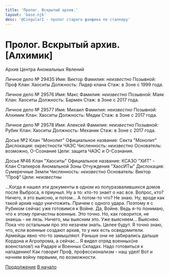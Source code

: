 ```yaml
---
title: 'Пролог. Вскрытый архив.'
layout: 'base.njk'
desc: '@CingularI - пролог старого фанфика по сталкеру'
---
```



# Пролог. Вскрытый архив. [Алхимик] 

Архив Центра Аномальных Явлений

Личное дело № 29435
Имя: Виктор
Фамилия: *неизвестно*
Позывной: Проф
Клан: Хаоситы
Должность: Лидер клана
Стаж: в Зоне с 1999 года.

Личное дело № 29576
Имя: Макс
Фамилия: *неизвестно*
Позывной: Маяк
Клан: Хаоситы
Должность: Бармен
Стаж: в Зоне с 2017 года.

Личное дело № 29577
Имя: Михаил
Фамилия: *неизвестно*
Позывной: Алхимик
Клан: Хаоситы
Должность: Медик
Стаж: в Зоне с 2017 года.

Личное дело № 29578
Имя: Алексей
Фамилия: *неизвестно*
Позывной: Рубик
Клан: Хаоситы
Должность: Механик
Стаж: в Зоне с 2017 года.

Досье №2
Клан "Монолит"
Официальное название: Секта "Монолит"
Дислокация: окрестности ЧАЭС
Численность: *неизвестно*
Основатель: возможно, О-Сознание
Цели: защита ЧАЭС и О-Сознания.

Досье №46
Клан "Хаоситы"
Официальное название: КСАЗО "ХИТ" - Клан Сталкеров Аномальной Зоны Отчуждения "ХаосИТы"
Дислокация: Сумеречные Земли
Численность: *неизвестно*
Основатель: Виктор "Проф"
Цели: *неизвестны*

...Когда я нашел эти документы в одном из полуразвалившихся домов после Выброса, я приуныл. Ну а то: кто-то знает о нас все. Вопрос, кто? Ничего, я это выясню, и потом... А потом-то что? Не знаю. Ну, вроде как такой архив надо уничтожить. Причем с одного удара. Поэтому я с Рубиком сейчас уже готовимся к Войне. Да, Войне. Ведь я-то понимаю, что к этому причастны военные. Это точно. Но, как говорится, не знаешь - не лезь. Ничего, мы выясним это. Уже выясняем... Выясняю. Пока что остальным про это незачем знать. Целее будут. Я точно знаю, что, если военные создают архив, то у них есть осведомители. Армейцы явно что-то замышляют. Раньше они не забирались дальше Кордона и Агропрома, а сейчас... Я видел отряд военных(не военсталов!) на Радаре и Военных Складах. Надо готовиться к нападению! Как говорит Проф, профессионализм - наш удел! Вот и начнем войну первыми, по возможности. 

[Продолжение](../glava1)
[В начало](..)
